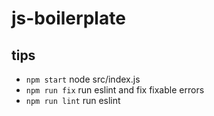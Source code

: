 # js-boilerplate
## tips
- `npm start`
node src/index.js
- `npm run fix`
run eslint and fix fixable errors
- `npm run lint`
run eslint
